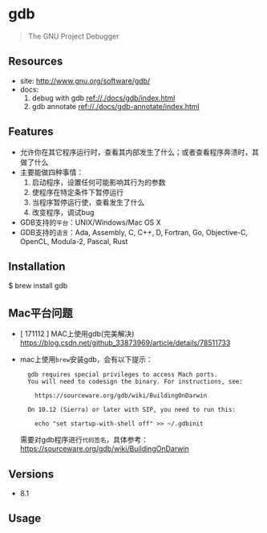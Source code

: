 # gdb

> The GNU Project Debugger

## Resources

* site: <http://www.gnu.org/software/gdb/>
* docs: 
    1. debug with gdb <ref://./docs/gdb/index.html>
    2. gdb annotate <ref://./docs/gdb-annotate/index.html>


## Features

* 允许你在其它程序运行时，查看其内部发生了什么；或者查看程序奔溃时，其做了什么
* 主要能做四种事情：
    1. 启动程序，设置任何可能影响其行为的参数
    2. 使程序在特定条件下暂停运行
    3. 当程序暂停运行使，查看发生了什么 
    4. 改变程序，调试bug
* GDB支持的`平台`：UNIX/Windows/Mac OS X
* GDB支持的`语言`：Ada, Assembly, C, C++, D, Fortran, Go, Objective-C, OpenCL, Modula-2, Pascal, Rust


## Installation

$ brew install gdb


## Mac平台问题

* [ 171112 ] MAC上使用gdb(完美解决) <https://blog.csdn.net/github_33873969/article/details/78511733>
* mac上使用`brew`安装gdb，会有以下提示：

        gdb requires special privileges to access Mach ports.
        You will need to codesign the binary. For instructions, see:

          https://sourceware.org/gdb/wiki/BuildingOnDarwin

        On 10.12 (Sierra) or later with SIP, you need to run this:

          echo "set startup-with-shell off" >> ~/.gdbinit

    需要对gdb程序进行`代码签名`，具体参考：<https://sourceware.org/gdb/wiki/BuildingOnDarwin>


## Versions

* 8.1


## Usage






